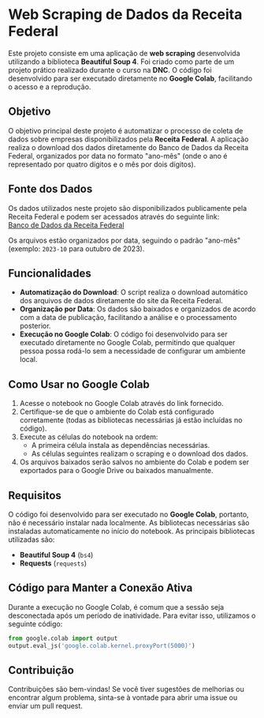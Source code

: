 # Web Scraping de Dados da Receita Federal

Este projeto consiste em uma aplicação de **web scraping** desenvolvida utilizando a biblioteca **Beautiful Soup 4**. Foi criado como parte de um projeto prático realizado durante o curso na **DNC**. O código foi desenvolvido para ser executado diretamente no **Google Colab**, facilitando o acesso e a reprodução.

## Objetivo

O objetivo principal deste projeto é automatizar o processo de coleta de dados sobre empresas disponibilizados pela **Receita Federal**. A aplicação realiza o download dos dados diretamente do Banco de Dados da Receita Federal, organizados por data no formato "ano-mês" (onde o ano é representado por quatro dígitos e o mês por dois dígitos).

## Fonte dos Dados

Os dados utilizados neste projeto são disponibilizados publicamente pela Receita Federal e podem ser acessados através do seguinte link:  
[Banco de Dados da Receita Federal](https://arquivos.receitafederal.gov.br/cnpj/)

Os arquivos estão organizados por data, seguindo o padrão "ano-mês" (exemplo: `2023-10` para outubro de 2023).

## Funcionalidades

- **Automatização do Download**: O script realiza o download automático dos arquivos de dados diretamente do site da Receita Federal.
- **Organização por Data**: Os dados são baixados e organizados de acordo com a data de publicação, facilitando a análise e o processamento posterior.
- **Execução no Google Colab**: O código foi desenvolvido para ser executado diretamente no Google Colab, permitindo que qualquer pessoa possa rodá-lo sem a necessidade de configurar um ambiente local.

## Como Usar no Google Colab

1. Acesse o notebook no Google Colab através do link fornecido.
2. Certifique-se de que o ambiente do Colab está configurado corretamente (todas as bibliotecas necessárias já estão incluídas no código).
3. Execute as células do notebook na ordem:
   - A primeira célula instala as dependências necessárias.
   - As células seguintes realizam o scraping e o download dos dados.
4. Os arquivos baixados serão salvos no ambiente do Colab e podem ser exportados para o Google Drive ou baixados manualmente.

## Requisitos

O código foi desenvolvido para ser executado no **Google Colab**, portanto, não é necessário instalar nada localmente. As bibliotecas necessárias são instaladas automaticamente no início do notebook. As principais bibliotecas utilizadas são:

- **Beautiful Soup 4** (`bs4`)
- **Requests** (`requests`)

## Código para Manter a Conexão Ativa

Durante a execução no Google Colab, é comum que a sessão seja desconectada após um período de inatividade. Para evitar isso, utilizamos o seguinte código:

```python
from google.colab import output
output.eval_js('google.colab.kernel.proxyPort(5000)')
```

## Contribuição
Contribuições são bem-vindas! Se você tiver sugestões de melhorias ou encontrar algum problema, sinta-se à vontade para abrir uma issue ou enviar um pull request.
